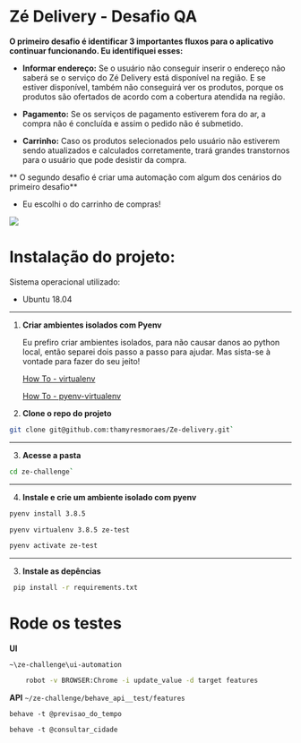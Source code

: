 # Zé Delivery - Desafio QA 

**O primeiro desafio é identificar 3 importantes fluxos para o aplicativo continuar funcionando. Eu identifiquei esses:**

- **Informar endereço:** Se o usuário não conseguir inserir o endereço não saberá se o serviço do Zé Delivery está disponível na região. E se estiver disponível, também não conseguirá ver os produtos, porque os produtos são ofertados de acordo com a cobertura atendida na região. 

- **Pagamento:** Se os serviços de pagamento estiverem fora do ar, a compra não é concluída e assim o pedido não é submetido. 


- **Carrinho:** Caso os produtos selecionados pelo usuário não estiverem sendo atualizados e calculados corretamente, trará grandes transtornos para o usuário que pode desistir da compra. 


** O segundo desafio é criar uma automação com algum dos cenários do primeiro desafio**

- Eu escolhi o do carrinho de compras!

![](https://media.giphy.com/media/H4QootsmfwZ6iEJUQ0/giphy.gif)


# Instalação do projeto:
Sistema operacional utilizado:

- Ubuntu 18.04

***

1. **Criar ambientes isolados com Pyenv**

    Eu prefiro criar ambientes isolados, para não causar danos ao python local, então separei dois passo a passo para ajudar. Mas sista-se à vontade para fazer do seu jeito!

    [How To - virtualenv](https://gist.github.com/Geoyi/d9fab4f609e9f75941946be45000632b)

    [How To - pyenv-virtualenv](https://www.liquidweb.com/kb/how-to-install-pyenv-virtualenv-on-ubuntu-18-04/)


2. **Clone o repo do projeto**

 ```sh
 git clone git@github.com:thamyresmoraes/Ze-delivery.git`
```

***
3. **Acesse a pasta**

```sh
cd ze-challenge`
```

***

4. **Instale e crie um ambiente isolado com pyenv**
```sh 
pyenv install 3.8.5
```

```sh
pyenv virtualenv 3.8.5 ze-test
```

```sh
pyenv activate ze-test
```


***

3. **Instale as depências**

```sh
 pip install -r requirements.txt
```

# Rode os testes

**UI**

 `~\ze-challenge\ui-automation`

```bash 
    robot -v BROWSER:Chrome -i update_value -d target features
```


    
 **API**
 `~/ze-challenge/behave_api__test/features`

   `behave -t @previsao_do_tempo`
   
   `behave -t @consultar_cidade`

